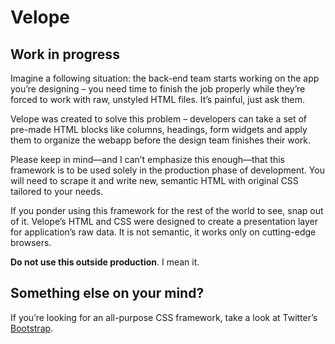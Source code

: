 # Velope

## Work in progress

Imagine a following situation: the back-end team starts working on the app you’re designing – you need time to finish the job properly while they’re forced to work with raw, unstyled HTML files. It’s painful, just ask them.

Velope was created to solve this problem – developers can take a set of pre-made HTML blocks like columns, headings, form widgets and apply them to organize the webapp before the design team finishes their work.

Please keep in mind—and I can’t emphasize this enough—that this framework is to be used solely in the production phase of development. You will need to scrape it and write new, semantic HTML with original CSS tailored to your needs.

If you ponder using this framework for the rest of the world to see, snap out of it. Velope’s HTML and CSS were designed to create a presentation layer for application’s raw data. It is not semantic, it works only on cutting-edge browsers.

**Do not use this outside production**. I mean it.

## Something else on your mind?

If you’re looking for an all-purpose CSS framework, take a look at Twitter’s [Bootstrap][B].

[B]: http://twitter.github.com/bootstrap/